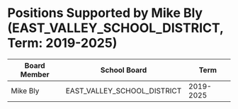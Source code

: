 # Positions Supported by Mike Bly (EAST_VALLEY_SCHOOL_DISTRICT, Term: 2019-2025)

| Board Member | School Board | Term |
|--------------|--------------|------|
| Mike Bly | EAST_VALLEY_SCHOOL_DISTRICT | 2019-2025 |

